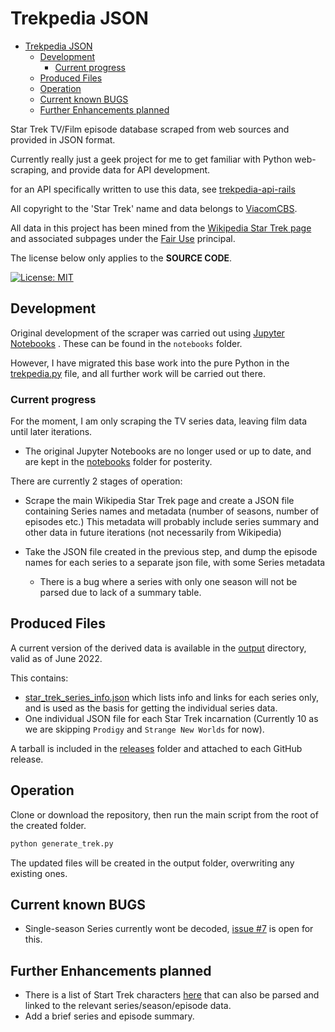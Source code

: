 # Trekpedia JSON

<!-- TOC start -->
- [Trekpedia JSON](#trekpedia-json)
  - [Development](#development)
    - [Current progress](#current-progress)
  - [Produced Files](#produced-files)
  - [Operation](#operation)
  - [Current known BUGS](#current-known-bugs)
  - [Further Enhancements planned](#further-enhancements-planned)
<!-- TOC end -->

Star Trek TV/Film episode database scraped from web sources and provided in JSON
format.

Currently really just a geek project for me to get familiar with Python
web-scraping, and provide data for API development.

for an API specifically written to use this data, see [trekpedia-api-rails][rails-api]

All copyright to the 'Star Trek' name and data belongs to
[ViacomCBS][viacomcbs].

All data in this project has been mined from the [Wikipedia Star Trek page][wst]
and associated subpages under the [Fair Use][fup] principal.

The license below only applies to the **SOURCE CODE**.

[![License: MIT](https://img.shields.io/badge/License-MIT-yellow.svg)](https://opensource.org/licenses/MIT)

## Development

Original development of the scraper was carried out using [Jupyter
Notebooks][jupyter] . These can be found in the `notebooks` folder.

However, I have migrated this base work into the pure Python in the
[trekpedia.py](trekpedia.py) file, and all further work will be carried out
there.

### Current progress

For the moment, I am only scraping the TV series data, leaving film data until
later iterations.

- The original Jupyter Notebooks are no longer used or up to date, and are kept
  in the [notebooks](notebooks/) folder for posterity.

There are currently 2 stages of operation:

- Scrape the main Wikipedia Star Trek page and create a JSON file containing
  Series names and metadata (number of seasons, number of episodes etc.) This
  metadata will probably include series summary and other data in future
  iterations (not necessarily from Wikipedia)

- Take the JSON file created in the previous step, and dump the episode names
  for each series to a separate json file, with some Series metadata
  - There is a bug where a series with only one season will not be parsed due to
    lack of a summary table.

## Produced Files

A current version of the derived data is available in the [output](output)
directory, valid as of June 2022.

This contains:

- [star_trek_series_info.json](output/star_trek_series_info.json)
  which lists info and links for each series only, and is used as the basis for
  getting the individual series data.
- One individual JSON file for each Star Trek incarnation (Currently 10 as we
  are skipping `Prodigy` and `Strange New Worlds` for now).

A tarball is included in the [releases](releases) folder and attached to each
GitHub release.

## Operation

Clone or download the repository, then run the main script from the root of the
created folder.

```python
python generate_trek.py
```

The updated files will be created in the output folder, overwriting any existing
ones.

## Current known BUGS

- Single-season Series currently wont be decoded, [issue #7][i7] is open for
  this.

## Further Enhancements planned

- There is a list of Start Trek characters [here][st-char] that can also be parsed
and linked to the relevant series/season/episode data.
- Add a brief series and episode summary.

[viacomcbs]:https://www.viacomcbs.com
[wst]: https://en.wikipedia.org/wiki/Star_Trek
[st-char]: https://en.wikipedia.org/wiki/List_of_Star_Trek_characters
[fup]: https://en.wikipedia.org/wiki/Fair_use#Text_and_data_mining
[jupyter]: https://jupyter.org/
[rails-api]: https://github.com/gnramsay/trekpedia-api-rails

[i7]: https://github.com/gnramsay/trekpedia/issues/7
